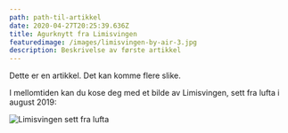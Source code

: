 ```yaml
---
path: path-til-artikkel
date: 2020-04-27T20:25:39.636Z
title: Agurknytt fra Limisvingen
featuredimage: /images/limisvingen-by-air-3.jpg
description: Beskrivelse av første artikkel
---
```

Dette er en artikkel. Det kan komme flere slike.

I mellomtiden kan du kose deg med et bilde av Limisvingen, sett fra lufta i august 2019:

![Limisvingen sett fra lufta](/images/limisvingen-by-air-3.jpg)